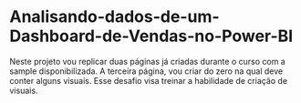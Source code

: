 # Analisando-dados-de-um-Dashboard-de-Vendas-no-Power-BI



Neste projeto vou replicar duas páginas já criadas durante o curso com a sample disponibilizada. A terceira página, vou criar do zero na qual deve conter alguns visuais. Esse desafio visa treinar a habilidade de criação de visuais.
